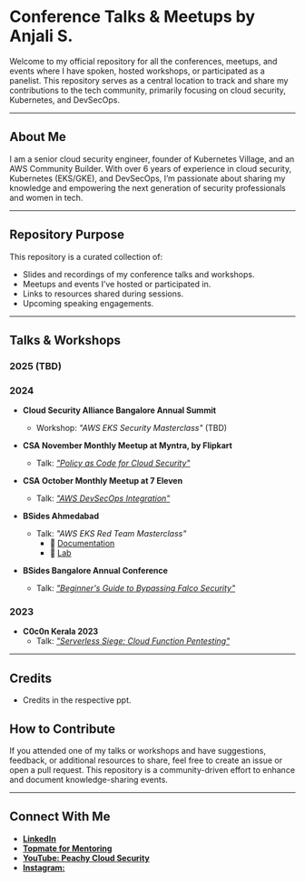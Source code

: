 # Conference Talks & Meetups by Anjali S.

Welcome to my official repository for all the conferences, meetups, and events where I have spoken, hosted workshops, or participated as a panelist. This repository serves as a central location to track and share my contributions to the tech community, primarily focusing on cloud security, Kubernetes, and DevSecOps.

---

## **About Me**
I am a senior cloud security engineer, founder of Kubernetes Village, and an AWS Community Builder. With over 6 years of experience in cloud security, Kubernetes (EKS/GKE), and DevSecOps, I’m passionate about sharing my knowledge and empowering the next generation of security professionals and women in tech.

---

## **Repository Purpose**
This repository is a curated collection of:
- Slides and recordings of my conference talks and workshops.
- Meetups and events I’ve hosted or participated in.
- Links to resources shared during sessions.
- Upcoming speaking engagements.

---

## **Talks & Workshops**

### 2025 (TBD)

### 2024

- **Cloud Security Alliance Bangalore Annual Summit**  
  - Workshop: *"AWS EKS Security Masterclass"*  (TBD)

- **CSA November Monthly Meetup at Myntra, by Flipkart**  
  - Talk: [*"Policy as Code for Cloud Security"*](/2024/Policy-as-Code-Anjali-Insights.pdf)

- **CSA October Monthly Meetup at 7 Eleven**  
  - Talk: [*"AWS DevSecOps Integration"*](/2024/AWS-DevSecOps-Integration-at-7Eleven.pdf)

- **BSides Ahmedabad**  
  - Talk: *"AWS EKS Red Team Masterclass"*
    - 📃 [Documentation](https://ekssecurity.kubernetesvillage.com/)
    - 🥼 [Lab](https://github.com/kubernetesvillage/ecr_eks_security_masterclass_public)

- **BSides Bangalore Annual Conference**  
  - Talk: [*"Beginner's Guide to Bypassing Falco Security"*](/2024/Kubernetes-Security-Bypassing-Falco-BSides-Anjali.pdf)

### 2023

- **C0c0n Kerala 2023**
  - Talk: [*"Serverless Siege: Cloud Function Pentesting"*](/2023/AWS-Serverless-Pentesting-C0c0n-2023.pdf)

---

## Credits
- Credits in the respective ppt.

## **How to Contribute**
If you attended one of my talks or workshops and have suggestions, feedback, or additional resources to share, feel free to create an issue or open a pull request. This repository is a community-driven effort to enhance and document knowledge-sharing events.

---

## **Connect With Me**
- **[LinkedIn](https://www.linkedin.com/in/peachycloudsecurity/)**  
- **[Topmate for Mentoring](https://topmate.io/peachycloudsecurity)**  
- **[YouTube: Peachy Cloud Security](https://www.youtube.com/@peachycloudsecurity)**
- **[Instagram:](https://lnkd.in/gUy62dbM)**



